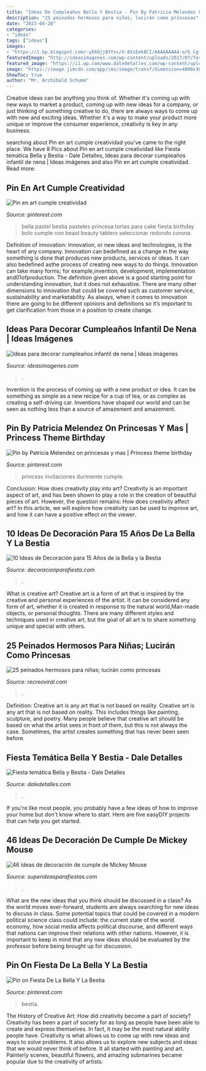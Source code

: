 ```yaml
---
title: "Ideas De Cumpleaños Bella Y Bestia - Pin By Patricia Melendez On Princesas Y Mas"
description: "25 peinados hermosos para niñas; lucirán como princesas"
date: "2023-04-20"
categories:
- "ideas"
tags: ["ideas"]
images:
- "https://1.bp.blogspot.com/-yE6OjjBYYxs/X-8XiEek8CI/AAAAAAAA4-o/b_Cgf8aYCgQe6WOvQca3B9w48jQZILsUQCLcBGAsYHQ/s1002/ideas-cumpleanos-fiesta-mickey-mouse-decoracion-23.jpg"
featuredImage: "http://ideasimagenes.com/wp-content/uploads/2017/07/TortaNena41.jpg"
featured_image: "https://i1.wp.com/www.daledetalles.com/wp-content/uploads/2016/01/8.jpg"
image: "https://image.jimcdn.com/app/cms/image/transf/dimension=4000x3000:format=jpg/path/sdd2b9b442c59d78e/image/ic7ec8fc8c3811c03/version/1606724653/image.jpg"
ShowToc: true
author: "Mr. Archibald Schumm"
---
```



Creative ideas can be anything you think of. Whether it's coming up with new ways to market a product, coming up with new ideas for a company, or just thinking of something creative to do, there are always ways to come up with new and exciting ideas. Whether it's a way to make your product more unique or improve the consumer experience, creativity is key in any business.

	

		
searching about Pin en art cumple creatividad you've came to the right place. We have 8 Pics about Pin en art cumple creatividad like Fiesta temática Bella y Bestia - Dale Detalles, Ideas para decorar cumpleaños infantil de nena | Ideas imágenes and also Pin en art cumple creatividad. Read more:
		
    
## Pin En Art Cumple Creatividad

<img loading=lazy src="https://i.pinimg.com/736x/3d/51/9e/3d519e185180b36b925075a1526e2a5e.jpg" onerror="this.onerror=null;this.src='https://tse1.mm.bing.net/th?id=OIP.PMrQVkhbJ_9oZR-kKegG-gC5FR&amp;pid=15.1';" alt="Pin en art cumple creatividad">

_Source: pinterest.com_

>bella pastel bestia pasteles princesa tortas para cake fiesta birthday bolo cumple con beast beauty tablero seleccionar redondo corona. 

	

Definition of innovation:
Innovation, or new ideas and technologies, is the heart of any company. Innovation can bedefined as a change in the way something is done that produces new products, services or ideas. It can also bedefined asthe process of creating new ways to do things. Innovation can take many forms; for example,invention, development, implementation and01ofproduction.
The definition given above is a good starting point for understanding innovation, but it does not exhaustive. There are many other dimensions to innovation that could be covered such as customer service, sustainability and marketability. As always, when it comes to innovation there are going to be different opinions and definitions so it’s important to get clarification from those in a position to create change.

    
## Ideas Para Decorar Cumpleaños Infantil De Nena | Ideas Imágenes

<img loading=lazy src="http://ideasimagenes.com/wp-content/uploads/2017/07/TortaNena41.jpg" onerror="this.onerror=null;this.src='https://tse4.mm.bing.net/th?id=OIP.RblpkU0DwevVAlhwxU1uugHaKX&amp;pid=15.1';" alt="Ideas para decorar cumpleaños infantil de nena | Ideas imágenes">

_Source: ideasimagenes.com_

>. 

	

Invention is the process of coming up with a new product or idea. It can be something as simple as a new recipe for a cup of tea, or as complex as creating a self-driving car. Inventions have shaped our world and can be seen as nothing less than a source of amazement and amazement.

    
## Pin By Patricia Melendez On Princesas Y Mas | Princess Theme Birthday

<img loading=lazy src="https://i.pinimg.com/736x/15/e2/03/15e203081a464303eb9b26619b472442.jpg" onerror="this.onerror=null;this.src='https://tse3.mm.bing.net/th?id=OIP.zaixk0ZwMEuSfCnMzsMiEwHaLH&amp;pid=15.1';" alt="Pin by Patricia Melendez on princesas y mas | Princess theme birthday">

_Source: pinterest.com_

>princess invitaciones durmiente cumple. 

	

Conclusion: How does creativity play into art?
Creativity is an important aspect of art, and has been shown to play a role in the creation of beautiful pieces of art. However, the question remains: How does creativity affect art? In this article, we will explore how creativity can be used to improve art, and how it can have a positive effect on the viewer.

    
## 10 Ideas De Decoración Para 15 Años De La Bella Y La Bestia

<img loading=lazy src="https://image.jimcdn.com/app/cms/image/transf/dimension=4000x3000:format=jpg/path/sdd2b9b442c59d78e/image/ic7ec8fc8c3811c03/version/1606724653/image.jpg" onerror="this.onerror=null;this.src='https://tse3.mm.bing.net/th?id=OIP.OHl1VgLavNm31-uPcks81QHaEK&amp;pid=15.1';" alt="10 Ideas de Decoración para 15 Años de la Bella y la Bestia">

_Source: decoracionparafiesta.com_

>. 

	

What is creative art?
Creative art is a form of art that is inspired by the creative and personal experiences of the artist. It can be considered any form of art, whether it is created in response to the natural world,Man-made objects, or personal thoughts. There are many different styles and techniques used in creative art, but the goal of all art is to share something unique and special with others.

    
## 25 Peinados Hermosos Para Niñas; Lucirán Como Princesas

<img loading=lazy src="https://www.recreoviral.com/wp-content/uploads/2018/03/Hermosos-peinados-para-niñas-9.jpg" onerror="this.onerror=null;this.src='https://tse4.mm.bing.net/th?id=OIP.Wu5cXvE5qYdv9A-M900qhgHaHa&amp;pid=15.1';" alt="25 peinados hermosos para niñas; lucirán como princesas">

_Source: recreoviral.com_

>. 

	

Definition: Creative art is any art that is not based on reality.
Creative art is any art that is not based on reality. This includes things like painting, sculpture, and poetry. Many people believe that creative art should be based on what the artist sees in front of them, but this is not always the case. Sometimes, the artist creates something that has never been seen before.

    
## Fiesta Temática Bella Y Bestia - Dale Detalles

<img loading=lazy src="https://i1.wp.com/www.daledetalles.com/wp-content/uploads/2016/01/8.jpg" onerror="this.onerror=null;this.src='https://tse2.mm.bing.net/th?id=OIP.vQPlRi6_GtTVEueg7xNRVwHaJ4&amp;pid=15.1';" alt="Fiesta temática Bella y Bestia - Dale Detalles">

_Source: daledetalles.com_

>. 

	

If you're like most people, you probably have a few ideas of how to improve your home but don't know where to start. Here are five easyDIY projects that can help you get started.

    
## 46 Ideas De Decoración De Cumple De Mickey Mouse

<img loading=lazy src="https://1.bp.blogspot.com/-yE6OjjBYYxs/X-8XiEek8CI/AAAAAAAA4-o/b_Cgf8aYCgQe6WOvQca3B9w48jQZILsUQCLcBGAsYHQ/s1002/ideas-cumpleanos-fiesta-mickey-mouse-decoracion-23.jpg" onerror="this.onerror=null;this.src='https://tse2.mm.bing.net/th?id=OIP.Qcy-RMcj4522BbHNWnF0SgHaNK&amp;pid=15.1';" alt="46 ideas de decoración de cumple de Mickey Mouse">

_Source: superideasparafiestas.com_

>. 

	

What are the new ideas that you think should be discussed in a class?
As the world moves ever-forward, students are always searching for new ideas to discuss in class. Some potential topics that could be covered in a modern political science class could include: the current state of the world economy, how social media affects political discourse, and different ways that nations can improve their relations with other nations. However, it is important to keep in mind that any new ideas should be evaluated by the professor before being brought up for discussion.

    
## Pin On Fiesta De La Bella Y La Bestia

<img loading=lazy src="https://i.pinimg.com/736x/c7/38/2e/c7382e63ecbd121492310a31e25ce65b.jpg" onerror="this.onerror=null;this.src='https://tse2.mm.bing.net/th?id=OIP.K3ovKJgDcco6IdEkaVFiqAHaJ4&amp;pid=15.1';" alt="Pin on Fiesta De La Bella Y La Bestia">

_Source: pinterest.com_

>bestia. 

	

The History of Creative Art: How did creativity become a part of society?
Creativity has been a part of society for as long as people have been able to create and express themselves. In fact, it may be the most natural ability people have. Creativity is what allows us to come up with new ideas and ways to solve problems. It also allows us to explore new subjects and ideas that we would never think of before. It all started with painting and art. Painterly scenes, beautiful flowers, and amazing submarines became popular due to the creativity of artists.

